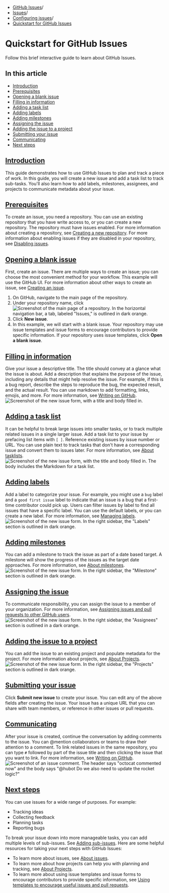  * [GitHub Issues](https://docs.github.com/en/issues "GitHub Issues")/
  * [Issues](https://docs.github.com/en/issues/tracking-your-work-with-issues "Issues")/
  * [Configuring issues](https://docs.github.com/en/issues/tracking-your-work-with-issues/configuring-issues "Configuring issues")/
  * [Quickstart for GitHub Issues](https://docs.github.com/en/issues/tracking-your-work-with-issues/configuring-issues/quickstart "Quickstart for GitHub Issues")


# Quickstart for GitHub Issues
Follow this brief interactive guide to learn about GitHub Issues.
## In this article
  * [Introduction](https://docs.github.com/en/issues/tracking-your-work-with-issues/configuring-issues/quickstart#introduction)
  * [Prerequisites](https://docs.github.com/en/issues/tracking-your-work-with-issues/configuring-issues/quickstart#prerequisites)
  * [Opening a blank issue](https://docs.github.com/en/issues/tracking-your-work-with-issues/configuring-issues/quickstart#opening-a-blank-issue)
  * [Filling in information](https://docs.github.com/en/issues/tracking-your-work-with-issues/configuring-issues/quickstart#filling-in-information)
  * [Adding a task list](https://docs.github.com/en/issues/tracking-your-work-with-issues/configuring-issues/quickstart#adding-a-task-list)
  * [Adding labels](https://docs.github.com/en/issues/tracking-your-work-with-issues/configuring-issues/quickstart#adding-labels)
  * [Adding milestones](https://docs.github.com/en/issues/tracking-your-work-with-issues/configuring-issues/quickstart#adding-milestones)
  * [Assigning the issue](https://docs.github.com/en/issues/tracking-your-work-with-issues/configuring-issues/quickstart#assigning-the-issue)
  * [Adding the issue to a project](https://docs.github.com/en/issues/tracking-your-work-with-issues/configuring-issues/quickstart#adding-the-issue-to-a-project)
  * [Submitting your issue](https://docs.github.com/en/issues/tracking-your-work-with-issues/configuring-issues/quickstart#submitting-your-issue)
  * [Communicating](https://docs.github.com/en/issues/tracking-your-work-with-issues/configuring-issues/quickstart#communicating)
  * [Next steps](https://docs.github.com/en/issues/tracking-your-work-with-issues/configuring-issues/quickstart#next-steps)


## [Introduction](https://docs.github.com/en/issues/tracking-your-work-with-issues/configuring-issues/quickstart#introduction)
This guide demonstrates how to use GitHub Issues to plan and track a piece of work. In this guide, you will create a new issue and add a task list to track sub-tasks. You'll also learn how to add labels, milestones, assignees, and projects to communicate metadata about your issue.
## [Prerequisites](https://docs.github.com/en/issues/tracking-your-work-with-issues/configuring-issues/quickstart#prerequisites)
To create an issue, you need a repository. You can use an existing repository that you have write access to, or you can create a new repository. The repository must have issues enabled. For more information about creating a repository, see [Creating a new repository](https://docs.github.com/en/repositories/creating-and-managing-repositories/creating-a-new-repository). For more information about enabling issues if they are disabled in your repository, see [Disabling issues](https://docs.github.com/en/repositories/managing-your-repositorys-settings-and-features/enabling-features-for-your-repository/disabling-issues).
## [Opening a blank issue](https://docs.github.com/en/issues/tracking-your-work-with-issues/configuring-issues/quickstart#opening-a-blank-issue)
First, create an issue. There are multiple ways to create an issue; you can choose the most convenient method for your workflow. This example will use the GitHub UI. For more information about other ways to create an issue, see [Creating an issue](https://docs.github.com/en/issues/tracking-your-work-with-issues/creating-an-issue).
  1. On GitHub, navigate to the main page of the repository.
  2. Under your repository name, click 
![Screenshot of the main page of a repository. In the horizontal navigation bar, a tab, labeled "Issues," is outlined in dark orange.](https://docs.github.com/assets/cb-51267/images/help/repository/repo-tabs-issues-global-nav-update.png)
  3. Click **New issue**.
  4. In this example, we will start with a blank issue. Your repository may use issue templates and issue forms to encourage contributors to provide specific information. If your repository uses issue templates, click **Open a blank issue**.


## [Filling in information](https://docs.github.com/en/issues/tracking-your-work-with-issues/configuring-issues/quickstart#filling-in-information)
Give your issue a descriptive title. The title should convey at a glance what the issue is about.
Add a description that explains the purpose of the issue, including any details that might help resolve the issue. For example, if this is a bug report, describe the steps to reproduce the bug, the expected result, and the actual result.
You can use markdown to add formatting, links, emojis, and more. For more information, see [Writing on GitHub](https://docs.github.com/en/get-started/writing-on-github).
![Screenshot of the new issue form, with a title and body filled in.](https://docs.github.com/assets/cb-72505/images/help/issues/issue-title-body.png)
## [Adding a task list](https://docs.github.com/en/issues/tracking-your-work-with-issues/configuring-issues/quickstart#adding-a-task-list)
It can be helpful to break large issues into smaller tasks, or to track multiple related issues in a single larger issue. Add a task list to your issue by prefacing list items with `[ ]`. Reference existing issues by issue number or URL. You can use plain text to track tasks that don't have a corresponding issue and convert them to issues later. For more information, see [About tasklists](https://docs.github.com/en/get-started/writing-on-github/working-with-advanced-formatting/about-task-lists).
![Screenshot of the new issue form, with the title and body filled in. The body includes the Markdown for a task list.](https://docs.github.com/assets/cb-83921/images/help/issues/issue-task-list-raw.png)
## [Adding labels](https://docs.github.com/en/issues/tracking-your-work-with-issues/configuring-issues/quickstart#adding-labels)
Add a label to categorize your issue. For example, you might use a `bug` label and a `good first issue` label to indicate that an issue is a bug that a first-time contributor could pick up. Users can filter issues by label to find all issues that have a specific label.
You can use the default labels, or you can create a new label. For more information, see [Managing labels](https://docs.github.com/en/issues/using-labels-and-milestones-to-track-work/managing-labels).
![Screenshot of the new issue form. In the right sidebar, the "Labels" section is outlined in dark orange.](https://docs.github.com/assets/cb-116676/images/help/issues/issue-with-label.png)
## [Adding milestones](https://docs.github.com/en/issues/tracking-your-work-with-issues/configuring-issues/quickstart#adding-milestones)
You can add a milestone to track the issue as part of a date based target. A milestone will show the progress of the issues as the target date approaches. For more information, see [About milestones](https://docs.github.com/en/issues/using-labels-and-milestones-to-track-work/about-milestones).
![Screenshot of the new issue form. In the right sidebar, the "Milestone" section is outlined in dark orange.](https://docs.github.com/assets/cb-119294/images/help/issues/issue-milestone.png)
## [Assigning the issue](https://docs.github.com/en/issues/tracking-your-work-with-issues/configuring-issues/quickstart#assigning-the-issue)
To communicate responsibility, you can assign the issue to a member of your organization. For more information, see [Assigning issues and pull requests to other GitHub users](https://docs.github.com/en/issues/tracking-your-work-with-issues/assigning-issues-and-pull-requests-to-other-github-users).
![Screenshot of the new issue form. In the right sidebar, the "Assignees" section is outlined in a dark orange.](https://docs.github.com/assets/cb-121639/images/help/issues/issue-assignees.png)
## [Adding the issue to a project](https://docs.github.com/en/issues/tracking-your-work-with-issues/configuring-issues/quickstart#adding-the-issue-to-a-project)
You can add the issue to an existing project and populate metadata for the project. For more information about projects, see [About Projects](https://docs.github.com/en/issues/planning-and-tracking-with-projects/learning-about-projects/about-projects).
![Screenshot of the new issue form. In the right sidebar, the "Projects" section is outlined in dark orange.](https://docs.github.com/assets/cb-122140/images/help/issues/issue-project.png)
## [Submitting your issue](https://docs.github.com/en/issues/tracking-your-work-with-issues/configuring-issues/quickstart#submitting-your-issue)
Click **Submit new issue** to create your issue. You can edit any of the above fields after creating the issue. Your issue has a unique URL that you can share with team members, or reference in other issues or pull requests.
## [Communicating](https://docs.github.com/en/issues/tracking-your-work-with-issues/configuring-issues/quickstart#communicating)
After your issue is created, continue the conversation by adding comments to the issue. You can @mention collaborators or teams to draw their attention to a comment. To link related issues in the same repository, you can type `#` followed by part of the issue title and then clicking the issue that you want to link. For more information, see [Writing on GitHub](https://docs.github.com/en/get-started/writing-on-github).
![Screenshot of an issue comment. The header says "octocat commented now" and the body says "@hubot Do we also need to update the rocket logic?"](https://docs.github.com/assets/cb-31776/images/help/issues/issue-comment.png)
## [Next steps](https://docs.github.com/en/issues/tracking-your-work-with-issues/configuring-issues/quickstart#next-steps)
You can use issues for a wide range of purposes. For example:
  * Tracking ideas
  * Collecting feedback
  * Planning tasks
  * Reporting bugs


To break your issue down into more manageable tasks, you can add multiple levels of sub-issues. See [Adding sub-issues](https://docs.github.com/en/issues/tracking-your-work-with-issues/using-issues/adding-sub-issues).
Here are some helpful resources for taking your next steps with GitHub Issues:
  * To learn more about issues, see [About issues](https://docs.github.com/en/issues/tracking-your-work-with-issues/about-issues).
  * To learn more about how projects can help you with planning and tracking, see [About Projects](https://docs.github.com/en/issues/planning-and-tracking-with-projects/learning-about-projects/about-projects).
  * To learn more about using issue templates and issue forms to encourage contributors to provide specific information, see [Using templates to encourage useful issues and pull requests](https://docs.github.com/en/communities/using-templates-to-encourage-useful-issues-and-pull-requests).


